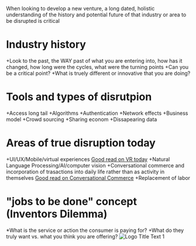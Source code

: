 When looking to develop a new venture, a long dated, holistic understanding of the history and potential future of that industry or area to be disrupted is critical

 # Industry history
 
 +Look to the past, the WAY past of what you are entering into, how has it changed, how long were the cycles, what were the turning points
 +Can you be a critical point?
 +What is truely different or innovative that you are doing?
 
 # Tools and types of disrutpion
 
 +Access long tail
 +Algorithms
 +Authentication
 +Network effects
 +Business model
 +Crowd sourcing
 +Sharing econom
 +Dissapearing data
 
 # Areas of true disruption today
 
 +UI/UX/Mobile/virtual experiences
 [Good read on VR today](http://www.theguardian.com/technology/2016/jan/07/virtual-reality-future-oculus-rift-vr)
 +Natural Language Processing/AI/computer vision
 +Conversational commerce and incorporation of trasactions into daily life rather than as activity in themselves
 [Good read on Conversational Commerce](https://medium.com/chris-messina/2016-will-be-the-year-of-conversational-commerce-1586e85e3991#.9f0wlw7r5)
 +Replacement of labor
 
 # "jobs to be done" concept (Inventors Dilemma)
 
 *What is the service or action the consumer is paying for?
 +What do they truly want vs. what you think you are offering?
 ![](https://i.guim.co.uk/img/media/9a7b8568c95a76c3dcfe9144d5b42c323c211c96/1465_412_3670_2201/master/3670.jpg?w=620&q=20&auto=format&usm=12&fit=max&dpr=2&s=cfd4beb800ca81933d1f51e09ea0aa74 "Logo Title Text 1")
